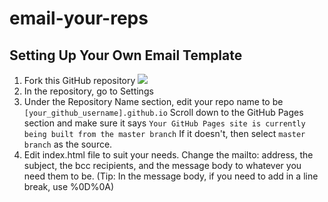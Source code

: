 # email-your-reps

## Setting Up Your Own Email Template
1. Fork this GitHub repository ![](https://github-images.s3.amazonaws.com/help/bootcamp/Bootcamp-Fork.png)
2. In the repository, go to Settings
3. Under the Repository Name section, edit your repo name to be ```[your_github_username].github.io```
Scroll down to the GitHub Pages section and make sure it says ```Your GitHub Pages site is currently being built from the master branch``` If it doesn't, then select ```master branch``` as the source.
4. Edit index.html file to suit your needs. Change the mailto: address, the subject, the bcc recipients, and the message body to whatever you need them to be. (Tip: In the message body, if you need to add in a line break, use %0D%0A)

